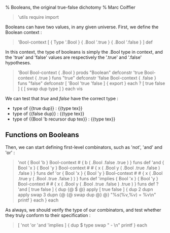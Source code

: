 % Booleans, the original true-false dichotomy
% Marc Coiffier

> 'utils require import

Booleans can have two values, in any given universe.
First, we define the Boolean context :

> 'Bool-context [ { Type '.Bool } { .Bool '.true } { .Bool '.false } ] def

In this context, the type of booleans is simply the .Bool type in
context, and the 'true' and 'false' values are respectively the '.true'
and '.false' hypotheses.

> 'Bool Bool-context { .Bool } prods  "Boolean" defconstr
> 'true Bool-context { .true } funs   "true"    defconstr 
> 'false Bool-context { .false } funs "false"   defconstr
> [ 'Bool 'true 'false ] { export } each
>? [ true false ] { [ swap dup type ] } each vis

We can test that $true$ and $false$ have the correct type :

  - type of {{true dup}} : {{type tex}}
  - type of {{false dup}} : {{type tex}}
  - type of {{Bool 'b recursor dup tex}} : {{type tex}}

Functions on Booleans
---------------------

Then, we can start defining first-level combinators, such as 'not', 'and' and 'or' :

> 'not { Bool 'b } Bool-context # { b ( .Bool .false .true ) } funs def
> 'and { Bool 'x } { Bool 'y } Bool-context # #
>   { x ( .Bool y ( .Bool .true .false ) .false ) } funs def
> 'or { Bool 'x } { Bool 'y } Bool-context # #
>   { x ( .Bool .true y ( .Bool .true .false ) ) } funs def
> 'implies { Bool 'x } { Bool 'y } Bool-context # #
>   { x ( .Bool y ( .Bool .true .false ) .true ) } funs def
>? 'and [ true false ] { dup {@ $ @} apply [ true false ] { dup 2 dupn apply swap 3 dupn {@ {@ swap dup @} @} "%s(%v,%v) = %v\n" printf } each } each

As always, we should verify the type of our combinators, and test
whether they truly conform to their specification :

> [ 'not 'or 'and 'implies ] { dup $ type swap "  - $%s : %l$\n" printf } each

